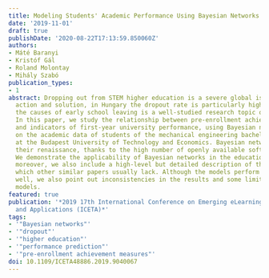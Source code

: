 ```yaml
---
title: Modeling Students' Academic Performance Using Bayesian Networks
date: '2019-11-01'
draft: true
publishDate: '2020-08-22T17:13:59.850060Z'
authors:
- Máté Baranyi
- Kristóf Gál
- Roland Molontay
- Mihály Szabó
publication_types:
- 1
abstract: Dropping out from STEM higher education is a severe global issue that needs
  action and solution, in Hungary the dropout rate is particularly high. Exploring
  the causes of early school leaving is a well-studied research topic of great interest.
  In this paper, we study the relationship between pre-enrollment achievement measures
  and indicators of first-year university performance, using Bayesian networks, based
  on the academic data of students of the mechanical engineering bachelors program
  at the Budapest University of Technology and Economics. Bayesian networks are having
  their renaissance, thanks to the high number of openly available software tools.
  We demonstrate the applicability of Bayesian networks in the educational domain,
  moreover, we also include a high-level but detailed description of the algorithms,
  which other similar papers usually lack. Although the models perform generally quite
  well, we also point out inconsistencies in the results and some limitations of the
  models.
featured: true
publication: '*2019 17th International Conference on Emerging eLearning Technologies
  and Applications (ICETA)*'
tags:
- '"Bayesian networks"'
- '"dropout"'
- '"higher education"'
- '"performance prediction"'
- '"pre-enrollment achievement measures"'
doi: 10.1109/ICETA48886.2019.9040067
---
```



